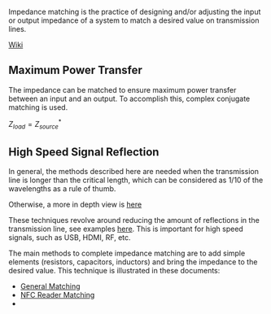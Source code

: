 Impedance matching is the practice of designing and/or adjusting the input or output impedance of a system to match a desired value on transmission lines.

[Wiki](https://en.wikipedia.org/wiki/Impedance_matching)

## Maximum Power Transfer
The impedance can be matched to ensure maximum power transfer between an input and an output. To accomplish this, complex conjugate matching is used.

$Z_{load} = Z^*_{source}$

## High Speed Signal Reflection
In general, the methods described here are needed when the transmission line is longer than the critical length, which can be considered as 1/10 of the wavelengths as a rule of thumb.

Otherwise, a more in depth view is [here](https://resources.altium.com/p/why-there-transmission-line-critical-length)

These techniques revolve around reducing the amount of reflections in the transmission line, see examples [here](https://resources.altium.com/p/why-impedance-matching-important-transmission-line). This is important for high speed signals, such as USB, HDMI, RF, etc.

The main methods to complete impedance matching are to add simple elements (resistors, capacitors, inductors) and bring the impedance to the desired value. This technique is illustrated in these documents:
- [General Matching](https://abracon.com/uploads/resources/Abracon-White-Paper-Antenna-Impedance-Matching.pdf)
- [NFC Reader Matching](https://www.ti.com/lit/an/sloa135a/sloa135a.pdf?ts=1692189116126)
- 